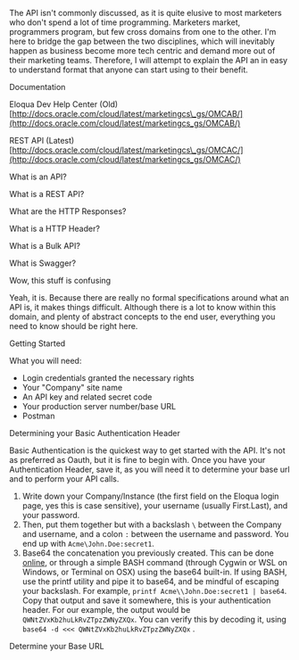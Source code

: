 The API isn't commonly discussed, as it is quite elusive to most marketers who don't spend a lot of time programming. Marketers market, programmers program, but few cross domains from one to the other. I'm here to bridge the gap between the two disciplines, which will inevitably happen as business become more tech centric and demand more out of their marketing teams. Therefore, I will attempt to explain the API an in easy to understand format that anyone can start using to their benefit.

Documentation

Eloqua Dev Help Center \(Old\) [http://docs.oracle.com/cloud/latest/marketingcs\_gs/OMCAB/](http://docs.oracle.com/cloud/latest/marketingcs_gs/OMCAB/)

REST API \(Latest\) [http://docs.oracle.com/cloud/latest/marketingcs\_gs/OMCAC/](http://docs.oracle.com/cloud/latest/marketingcs_gs/OMCAC/)

What is an API?

What is a REST API?

What are the HTTP Responses?

What is a HTTP Header?

What is a Bulk API?

What is Swagger?

Wow, this stuff is confusing

Yeah, it is. Because there are really no formal specifications around what an API is, it makes things difficult. Although there is a lot to know within this domain, and plenty of abstract concepts to the end user, everything you need to know should be right here.

Getting Started

What you will need:

* Login credentials granted the necessary rights
* Your "Company" site name
* An API key and related secret code
* Your production server number/base URL
* Postman



Determining your Basic Authentication Header

Basic Authentication is the quickest way to get started with the API. It's not as preferred as Oauth, but it is fine to begin with. Once you have your Authentication Header, save it, as you will need it to determine your base url and to perform your API calls.

1. Write down your Company/Instance \(the first field on the Eloqua login page, yes this is case sensitive\), your username \(usually First.Last\), and your password.
2. Then, put them together but with a backslash `\` between the Company and username, and a colon `:` between the username and password. You end up with `Acme\John.Doe:secret1`.
3. Base64 the concatenation you previously created. This can be done [online](http://www.motobit.com/util/base64-decoder-encoder.asp), or through a simple BASH command \(through Cygwin or WSL on Windows, or Terminal on OSX\) using the base64 built-in. If using BASH, use the printf utility and pipe it to base64, and be mindful of escaping your backslash. For example, `printf Acme\\John.Doe:secret1 | base64`. Copy that output and save it somewhere, this is your authentication header. For our example, the output would be `QWNtZVxKb2huLkRvZTpzZWNyZXQx`. You can verify this by decoding it, using `base64 -d <<< QWNtZVxKb2huLkRvZTpzZWNyZXQx` .

Determine your Base URL



